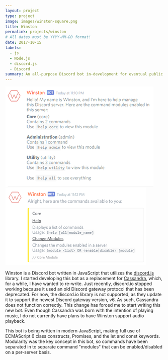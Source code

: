 ```yaml
---
layout: project
type: project
image: images/winston-square.png
title: Winston
permalink: projects/winston
# All dates must be YYYY-MM-DD format!
date: 2017-10-15
labels:
  - js
  - Node.js
  - discord.js
  - Discord
summary: An all-purpose Discord bot in-development for eventual public use in any Discord server.
---
```


<div class="ui medium rounded images">
  <img class="ui image" src="../images/winston-sample-1.png">
  <img class="ui image" src="../images/winston-sample-2.png">
</div>

Winston is a Discord bot written in JavaScript that utilizes the [discord.js](https://discord.js.org/) library. I started developing this bot as a replacement for [Cassandra](https://chowethan.github.io/projects/cassandra), which, for a while, I have wanted to re-write. Just recently, discord.io stopped working because it used an old Discord gateway protocol that has been deprecated. For now, the discord.io library is not supported, as they update it to support the newest Discord gateway version, v6. As such, Cassandra does not function correctly. This change has forced me to start writing this new bot. Even though Cassandra was born with the intention of playing music, I do not currently have plans to have Winston support audio playback.

This bot is being written in modern JavaScript, making full use of ECMAScript 6 class constructs, Promises, and the let and const keywords. Modularity was the key concept in this bot, so commands have been separated in to separate command "modules" that can be enabled/disabled on a per-server basis.
